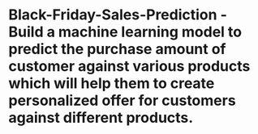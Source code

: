 # Black-Friday-Sales-Prediction - Build a machine learning model to predict the purchase amount of customer against various products which will help them to create personalized offer for customers against different products.
